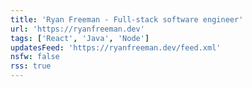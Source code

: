 ```yaml
---
title: 'Ryan Freeman - Full-stack software engineer'
url: 'https://ryanfreeman.dev'
tags: ['React', 'Java', 'Node']
updatesFeed: 'https://ryanfreeman.dev/feed.xml'
nsfw: false
rss: true
---
```

